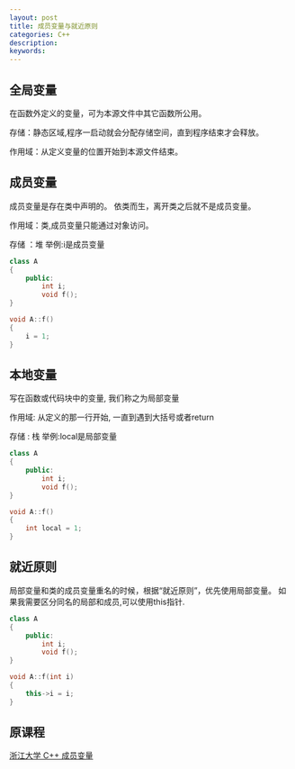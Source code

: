 ```yaml
---
layout: post
title: 成员变量与就近原则
categories: C++
description: 
keywords:
---
```


## 全局变量
在函数外定义的变量，可为本源文件中其它函数所公用。

存储：静态区域,程序一启动就会分配存储空间，直到程序结束才会释放。

作用域：从定义变量的位置开始到本源文件结束。



## 成员变量
成员变量是存在类中声明的。
依类而生，离开类之后就不是成员变量。

作用域：类,成员变量只能通过对象访问。

存储 ：堆
举例:i是成员变量
``` cpp
class A
{
    public:
        int i;
        void f();
}

void A::f()
{
    i = 1;
}
```

## 本地变量
写在函数或代码块中的变量, 我们称之为局部变量

作用域: 从定义的那一行开始, 一直到遇到大括号或者return

存储 : 栈
举例:local是局部变量
``` cpp
class A
{
    public:
        int i;
        void f();
}

void A::f()
{
    int local = 1;
}
```
## 就近原则
局部变量和类的成员变量重名的时候，根据“就近原则”，优先使用局部变量。
如果我需要区分同名的局部和成员,可以使用this指针.
``` cpp
class A
{
    public:
        int i;
        void f();
}

void A::f(int i)
{
    this->i = i;
}
```

## 原课程
[浙江大学 C++ 成员变量](https://www.bilibili.com/video/BV1dE41167hJ/?p=7&spm_id_from=pageDriver&vd_source=3383f3466a37eca7ccd59d16ae1f100b)